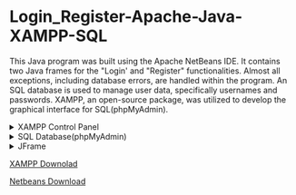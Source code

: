 # Login_Register-Apache-Java-XAMPP-SQL

This Java program was built using the Apache NetBeans IDE. It contains two Java frames for the "Login' and "Register" functionalities. Almost all exceptions, including database errors, are handled within the program. An SQL database is used to manage user data, specifically usernames and passwords. XAMPP, an open-source package, was utilized to develop the graphical interface for SQL(phpMyAdmin).

<details>
<summary>XAMPP Control Panel</summary>
<img src="Screenshots/XAMPP Control Panel.png" alt="XAMPP Control Panel" width="400" />
</details>
<details>
<summary>SQL Database(phpMyAdmin)</summary>
<img src="Screenshots/SQL Database(phpMyAdmin).png" alt="SQL Database(phpMyAdmin)" width="500" />
</details>
<details>
<summary>JFrame</summary>
<img src="Screenshots/JFrame.png" alt="JFrame" width="300" />
</details>



[XAMPP Downolad](https://www.apachefriends.org)

[Netbeans Download](https://netbeans.apache.org/front/main/download)
